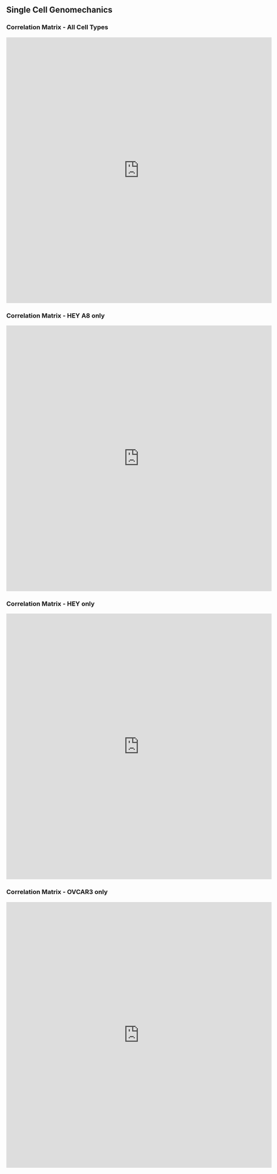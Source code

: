 ## Single Cell Genomechanics

### Correlation Matrix - All Cell Types

<iframe id="igraph" scrolling="no" style="border:none;" seamless="seamless" src="https://kyoung74.github.io/PlotlyPlots/InteractiveCorMatAll.html" height="700" width="700"></iframe>

### Correlation Matrix - HEY A8 only

<iframe id="igraph" scrolling="no" style="border:none;" seamless="seamless" src="https://kyoung74.github.io/PlotlyPlots/InteractiveCorMatHEYA8.html" height="700" width="700"></iframe>

### Correlation Matrix - HEY only

<iframe id="igraph" scrolling="no" style="border:none;" seamless="seamless" src="https://kyoung74.github.io/PlotlyPlots/InteractiveCorMatHEY.html" height="700" width="700"></iframe>

### Correlation Matrix - OVCAR3 only

<iframe id="igraph" scrolling="no" style="border:none;" seamless="seamless" src="https://kyoung74.github.io/PlotlyPlots/InteractiveCorMatOVCAR3.html" height="700" width="700"></iframe>
